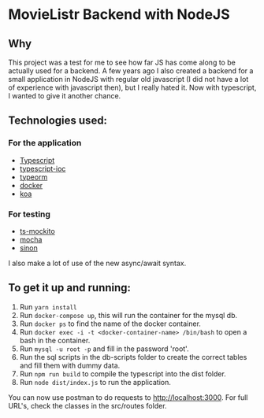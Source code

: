 # MovieListr Backend with NodeJS

## Why 
This project was a test for me to see how far JS has come along to be actually used for a backend. A few years ago I also created a backend for a small application in NodeJS with regular old javascript (I did not have a lot of experience with javascript then), but I really hated it. Now with typescript, I wanted to give it another chance.

## Technologies used:

### For the application

* [Typescript](https://www.typescriptlang.org/)
* [typescript-ioc](https://www.npmjs.com/package/typescript-ioc)
* [typeorm](https://www.npmjs.com/package/typeorm)
* [docker](https://www.docker.com/)
* [koa](https://www.npmjs.com/package/koa)

### For testing

* [ts-mockito](https://www.npmjs.com/package/ts-mockito)
* [mocha](https://www.npmjs.com/package/mocha)
* [sinon](https://www.npmjs.com/package/sinon)

I also make a lot of use of the new async/await syntax.

## To get it up and running:

1. Run `yarn install`
2. Run `docker-compose up`, this will run the container for the mysql db.
3. Run `docker ps` to find the name of the docker container.
4. Run `docker exec -i -t <docker-container-name> /bin/bash` to open a bash in the container.
5. Run `mysql -u root -p` and fill in the password 'root'.
6. Run the sql scripts in the db-scripts folder to create the correct tables and fill them with dummy data.
7. Run `npm run build` to compile the typescript into the dist folder.
8. Run `node dist/index.js` to run the application.

You can now use postman to do requests to [http://localhost:3000](http://localhost:3000). For full URL's, check the classes in the src/routes folder.